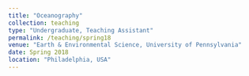 ```yaml
---
title: "Oceanography"
collection: teaching
type: "Undergraduate, Teaching Assistant"
permalink: /teaching/spring18
venue: "Earth & Environmental Science, University of Pennsylvania"
date: Spring 2018
location: "Philadelphia, USA"
---
```

